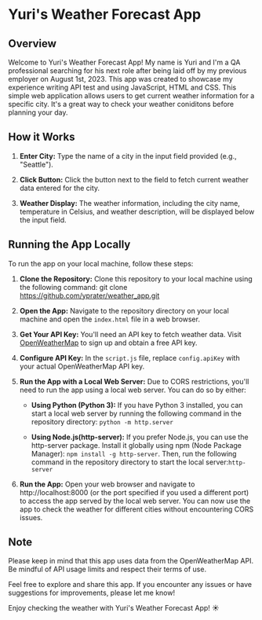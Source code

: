 # Yuri's Weather Forecast App

## Overview

Welcome to Yuri's Weather Forecast App! My name is Yuri and I'm a QA professional searching for his next role after being laid off by my previous employer on August 1st, 2023. This app was created to showcase my experience writing API test and using JavaScript, HTML and CSS. This simple web application allows users to get current weather information for a specific city. It's a great way to check your weather coniditons before planning your day.

## How it Works

1. **Enter City:** Type the name of a city in the input field provided (e.g., "Seattle").

2. **Click Button:** Click the button next to the field to fetch current weather data entered for the city.

3. **Weather Display:** The weather information, including the city name, temperature in Celsius, and weather description, will be displayed below the input field.

## Running the App Locally

To run the app on your local machine, follow these steps:

1. **Clone the Repository:** Clone this repository to your local machine using the following command: git clone https://github.com/yprater/weather_app.git

2. **Open the App:** Navigate to the repository directory on your local machine and open the `index.html` file in a web browser.

3. **Get Your API Key:** You'll need an API key to fetch weather data. Visit [OpenWeatherMap](https://openweathermap.org/) to sign up and obtain a free API key.

4. **Configure API Key:** In the `script.js` file, replace `config.apiKey` with your actual OpenWeatherMap API key.

5. **Run the App with a Local Web Server:** Due to CORS restrictions, you'll need to run the app using a local web server. You can do so by either:

    - **Using Python (Python 3):**  If you have Python 3 installed, you can start a local web server by running the following command in the repository directory: `python -m http.server`

    - **Using Node.js(http-server):** If you prefer Node.js, you can use the http-server package. Install it globally using npm (Node Package Manager): `npm install -g http-server`. Then, run the following command in the repository directory to start the local server:`http-server`     

6. **Run the App:** Open your web browser and navigate to http://localhost:8000 (or the port specified if you used a different port) to access the app served by the local web server. You can now use the app to check the weather for different cities without encountering CORS issues.

## Note

Please keep in mind that this app uses data from the OpenWeatherMap API. Be mindful of API usage limits and respect their terms of use.

Feel free to explore and share this app. If you encounter any issues or have suggestions for improvements, please let me know!

Enjoy checking the weather with Yuri's Weather Forecast App! ☀️